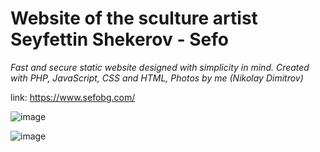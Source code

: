 # Website of the sculture artist Seyfettin Shekerov - Sefo

_Fast and secure static website designed with simplicity in mind. Created with PHP, JavaScript, CSS and HTML, Photos by me (Nikolay Dimitrov)_

link: https://www.sefobg.com/

![image](https://github.com/nikolay-st-d/sefo/assets/126271396/0396ccf6-9c37-4313-911c-1dede5b597c9)

![image](https://github.com/nikolay-st-d/sefo/assets/126271396/22430b47-355c-4537-b403-65c311b6bbce)

